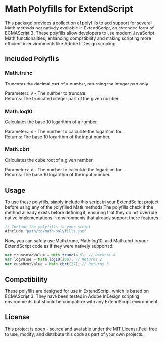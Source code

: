 
# Math Polyfills for ExtendScript
This package provides a collection of polyfills to add support for several Math methods not natively available in ExtendScript, an extended form of ECMAScript 3. These polyfills allow developers to use modern JavaScript Math functionalities, enhancing compatibility and making scripting more efficient in environments like Adobe InDesign scripting.

## Included Polyfills
### Math.trunc 
Truncates the decimal part of a number, returning the integer part only.

Parameters: v - The number to truncate.  
Returns: The truncated integer part of the given number.
            
### Math.log10 
Calculates the base 10 logarithm of a number.

Parameters: x - The number to calculate the logarithm for.  
Returns: The base 10 logarithm of the input number.

### Math.cbrt
Calculates the cube root of a given number.

Parameters: x - The number to calculate the logarithm for.  
Returns: The base 10 logarithm of the input number.

## Usage
To use these polyfills, simply include this script in your ExtendScript project before using any of the polyfilled Math methods.The polyfills check if the method already exists before defining it, ensuring that they do not override native implementations in environments that already support these features.

```javascript
// Include the polyfills in your script
#include "path/to/math-polyfills.jsx"
```
Now, you can safely use Math.trunc, Math.log10, and Math.cbrt in your ExtendScript code as if they were natively supported:

```javascript
var truncatedValue = Math.trunc(4.9); // Returns 4
var logValue = Math.log10(100); // Returns 2
var cubeRootValue = Math.cbrt(27); // Returns 3
```
## Compatibility
These polyfills are designed for use in ExtendScript, which is based on ECMAScript 3. They have been tested in Adobe InDesign scripting environments but should be compatible with any ExtendScript environment.

## License
This project is open - source and available under the MIT License.Feel free to use, modify, and distribute this code as part of your own projects.